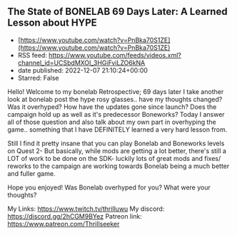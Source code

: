 ## The State of BONELAB 69 Days Later: A Learned Lesson about HYPE
 - [https://www.youtube.com/watch?v=PnBka70S1ZE](https://www.youtube.com/watch?v=PnBka70S1ZE)
 - RSS feed: https://www.youtube.com/feeds/videos.xml?channel_id=UCSbdMXOI_3HGiFviLZO6kNA
 - date published: 2022-12-07 21:10:24+00:00
 - Starred: False

Hello! Welcome to my bonelab Retrospective; 69 days later I take another look at bonelab post the hype rosy glasses.. have my thoughts changed? Was it overhyped? How have the updates gone since launch? Does the campaign hold up as well as it's predecessor Boneworks? Today I answer all of those question and also talk about my own part in overhyping the game.. something that I have DEFINITELY learned a very hard lesson from. 

Still I find it pretty insane that you can play Bonelab and Boneworks levels on Quest 2- But basically, while mods are getting a lot better, there's still a LOT of work to be done on the SDK- luckily lots of great mods and fixes/ reworks to the campaign are working towards Bonelab being a much better and fuller game. 

Hope you enjoyed! Was Bonelab overhyped for you? What were your thoughts?


My Links:
https://www.twitch.tv/thrilluwu
My discord: 
https://discord.gg/2hCGM9BYez
Patreon link:
https://www.patreon.com/Thrillseeker
